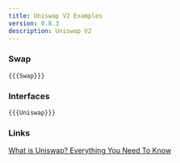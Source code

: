 ```yaml
---
title: Uniswap V2 Examples
version: 0.8.3
description: Uniswap V2
---
```


### Swap

```solidity
{{{Swap}}}
```

### Interfaces

```solidity
{{{Uniswap}}}
```

### Links

[What is Uniswap? Everything You Need To Know](https://cryptoradar.co/guide/uniswap)
